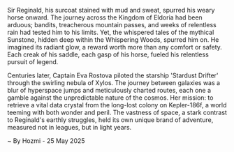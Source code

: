 
Sir Reginald, his surcoat stained with mud and sweat, spurred his weary horse onward.  The journey across the Kingdom of Eldoria had been arduous; bandits, treacherous mountain passes, and weeks of relentless rain had tested him to his limits. Yet, the whispered tales of the mythical Sunstone, hidden deep within the Whispering Woods, spurred him on.  He imagined its radiant glow, a reward worth more than any comfort or safety.  Each creak of his saddle, each gasp of his horse, fueled his relentless pursuit of legend.


Centuries later, Captain Eva Rostova piloted the starship 'Stardust Drifter' through the swirling nebula of Xylos.  The journey between galaxies was a blur of hyperspace jumps and meticulously charted routes, each one a gamble against the unpredictable nature of the cosmos.  Her mission: to retrieve a vital data crystal from the long-lost colony on Kepler-186f, a world teeming with both wonder and peril. The vastness of space, a stark contrast to Reginald's earthly struggles, held its own unique brand of adventure, measured not in leagues, but in light years.

~ By Hozmi - 25 May 2025
